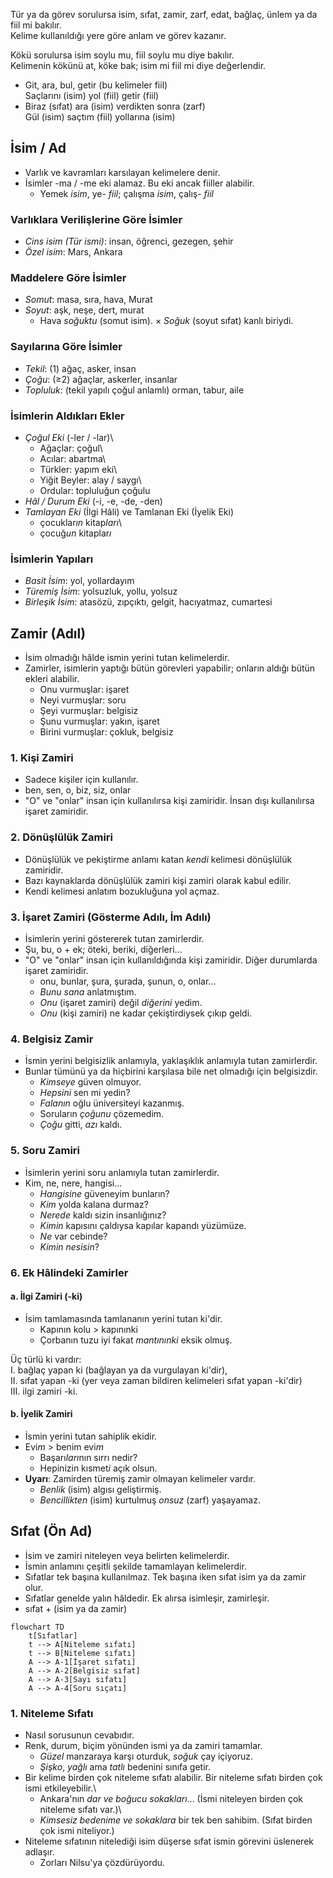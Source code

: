 Tür ya da görev sorulursa isim, sıfat, zamir, zarf, edat, bağlaç, ünlem ya da fiil mi bakılır.\
Kelime kullanıldığı yere göre anlam ve görev kazanır.

Kökü sorulursa isim soylu mu, fiil soylu mu diye bakılır.\
Kelimenin kökünü at, köke bak; isim mi fiil mi diye değerlendir.

- Git, ara, bul, getir (bu kelimeler fiil)\
Saçlarını (isim) yol (fiil) getir (fiil)
- Biraz (sıfat) ara (isim) verdikten sonra (zarf)\
Gül (isim) saçtım (fiil) yollarına (isim)

## İsim / Ad
- Varlık ve kavramları karsılayan kelimelere denir.
- İsimler -ma / -me eki alamaz. Bu eki ancak fiiller alabilir.
  - Yemek *isim*, ye- *fiil*; çalışma *isim*, çalış- *fiil*

### Varlıklara Verilişlerine Göre İsimler
- *Cins isim (Tür ismi)*: insan, öğrenci, gezegen, şehir
- *Özel isim*: Mars, Ankara

### Maddelere Göre İsimler 
- *Somut*: masa, sıra, hava, Murat
- *Soyut*: aşk, neşe, dert, murat
  - Hava *soğuktu* (somut isim). × *Soğuk* (soyut sıfat) kanlı biriydi.

### Sayılarına Göre İsimler
- *Tekil*: (1) ağaç, asker, insan
- *Çoğu*: (≥2) ağaçlar, askerler, insanlar
- *Topluluk*: (tekil yapılı çoğul anlamlı) orman, tabur, aile

### İsimlerin Aldıkları Ekler
- *Çoğul Eki* (-ler / -lar)\
  - Ağaçlar: çoğul\
  - Acılar: abartma\
  - Türkler: yapım eki\
  - Yiğit Beyler: alay / saygı\
  - Ordular: topluluğun çoğulu
- *Hâl / Durum Eki* (-i, -e, -de, -den)
- *Tamlayan Eki* (İlgi Hâli) ve Tamlanan Eki (İyelik Eki)
  - çocuklar*ın* kitap*ları*\
  - çocuğ*un* kitaplar*ı*

### İsimlerin Yapıları
- *Basit İsim*: yol, yollardayım 
- *Türemiş İsim*: yolsuzluk, yollu, yolsuz
- *Birleşik İsim*: atasözü, zıpçıktı, gelgit, hacıyatmaz, cumartesi


## Zamir (Adıl)
- İsim olmadığı hâlde ismin yerini tutan kelimelerdir.
- Zamirler, isimlerin yaptığı bütün görevleri yapabilir; onların aldığı bütün ekleri alabilir.
  - Onu vurmuşlar: işaret
  - Neyi vurmuşlar: soru
  - Şeyi vurmuşlar: belgisiz
  - Şunu vurmuşlar: yakın, işaret
  - Birini vurmuşlar: çokluk, belgisiz

### 1. Kişi Zamiri
- Sadece kişiler için kullanılır.
- ben, sen, o, biz, siz, onlar
- "O" ve "onlar" insan için kullanılırsa kişi zamiridir. İnsan dışı kullanılırsa işaret zamiridir.

### 2. Dönüşlülük Zamiri
- Dönüşlülük ve pekiştirme anlamı katan *kendi* kelimesi dönüşlülük zamiridir.
- Bazı kaynaklarda dönüşlülük zamiri kişi zamiri olarak kabul edilir.
- Kendi kelimesi anlatım bozukluğuna yol açmaz.

### 3. İşaret Zamiri (Gösterme Adılı, İm Adılı)
- İsimlerin yerini göstererek tutan zamirlerdir.
- Şu, bu, o + ek; öteki, beriki, diğerleri...
- "O" ve "onlar" insan için kullanıldığında kişi zamiridir. Diğer durumlarda işaret zamiridir.
  - onu, bunlar, şura, şurada, şunun, o, onlar...
  - *Bunu* *sana* anlatmıştım. 
  - *Onu* (işaret zamiri) değil *diğerini* yedim.
  - *Onu* (kişi zamiri) ne kadar çekiştirdiysek çıkıp geldi.

### 4. Belgisiz Zamir
- İsmin yerini belgisizlik anlamıyla, yaklaşıklık anlamıyla tutan zamirlerdir.
- Bunlar tümünü ya da hiçbirini karşılasa bile net olmadığı için belgisizdir.
  - *Kimseye* güven olmuyor.
  - *Hepsini* sen mi yedin?
  - *Falanın* oğlu üniversiteyi kazanmış.
  - Soruların *çoğunu* çözemedim.
  - *Çoğu* gitti, *azı* kaldı.

### 5. Soru Zamiri
- İsimlerin yerini soru anlamıyla tutan zamirlerdir. 
- Kim, ne, nere, hangisi...
  - *Hangisine* güveneyim bunların?
  - *Kim* yolda kalana durmaz?
  - *Nerede* kaldı sizin insanlığınız?
  - *Kimin* kapısını çaldıysa kapılar kapandı yüzümüze.
  - *Ne* var cebinde?
  - *Kimin* *nesisin*?

### 6. Ek Hâlindeki Zamirler
#### a. İlgi Zamiri (-ki)
- İsim tamlamasında tamlananın yerini tutan ki'dir.
  - Kapının kolu > kapınınki
  - Çorbanın tuzu iyi fakat *mantınınki* eksik olmuş.

Üç türlü ki vardır:\
Ⅰ. bağlaç yapan ki (bağlayan ya da vurgulayan ki'dir),\
Ⅱ. sıfat yapan -ki (yer veya zaman bildiren kelimeleri sıfat yapan -ki'dir)\
Ⅲ. ilgi zamiri -ki.

#### b. İyelik Zamiri
- İsmin yerini tutan sahiplik ekidir.
- Evi*m* > benim evi*m*
  - Başarı*ları*nın sırrı nedir?
  - Hepinizin kısmet*i* açık olsun.
- **Uyarı**: Zamirden türemiş zamir olmayan kelimeler vardır.
  - *Benlik* (isim) algısı geliştirmiş.
  - *Bencillikten* (isim) kurtulmuş *onsuz* (zarf) yaşayamaz.

## Sıfat (Ön Ad)
- İsim ve zamiri niteleyen veya belirten kelimelerdir.
- İsmin anlamını çeşitli şekilde tamamlayan kelimelerdir.
- Sıfatlar tek başına kullanılmaz. Tek başına iken sıfat isim ya da zamir olur.
- Sıfatlar genelde yalın hâldedir. Ek alırsa isimleşir, zamirleşir.
- sıfat + (isim ya da zamir)

```mermaid
flowchart TD
    t[Sıfatlar]
    t --> A[Niteleme sıfatı]
    t --> B[Niteleme sıfatı]
    A --> A-1[İşaret sıfatı]
    A --> A-2[Belgisiz sıfat]
    A --> A-3[Sayı sıfatı]
    A --> A-4[Soru sıçatı]
```

### 1. Niteleme Sıfatı
- Nasıl sorusunun cevabıdır.
- Renk, durum, biçim yönünden ismi ya da zamiri tamamlar.
  - *Güzel* manzaraya karşı oturduk, *soğuk* çay içiyoruz.
  - *Şişko*, *yağlı* ama *tatlı* bedenini sınıfa getir.
- Bir kelime birden çok niteleme sıfatı alabilir. Bir niteleme sıfatı birden çok ismi etkileyebilir.\
  - Ankara'nın *dar ve boğucu sokakları*... (İsmi niteleyen birden çok niteleme sıfatı var.)\
  - *Kimsesiz bedenime ve sokaklara* bir tek ben sahibim. (Sıfat birden çok ismi niteliyor.)
- Niteleme sıfatının nitelediği isim düşerse sıfat ismin görevini üslenerek adlaşır.
  - Zorları Nilsu'ya çözdürüyordu.
